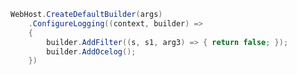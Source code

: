 ﻿```cs
WebHost.CreateDefaultBuilder(args)
	.ConfigureLogging((context, builder) =>
	{
		builder.AddFilter((s, s1, arg3) => { return false; });
		builder.AddOcelog();
	})
```